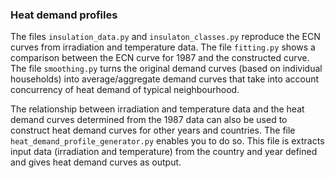 ### Heat demand profiles

The files `insulation_data.py` and `insulaton_classes.py` reproduce the ECN curves from irradiation and temperature data. The file `fitting.py` shows a comparison between the ECN curve for 1987 and the constructed curve.
The file `smoothing.py` turns the original demand curves (based on individual households) into average/aggregate demand curves that take into account concurrency of heat demand of typical neighbourhood.

The relationship between irradiation and temperature data and the heat demand curves determined from the 1987 data can also be used to construct heat demand curves for other years and countries. The file `heat_demand_profile_generator.py` enables you to do so. This file is extracts input data (irradiation and temperature) from the country and year defined and gives heat demand curves as output.